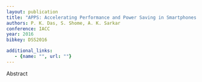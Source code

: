 ```yaml
---
layout: publication
title: "APPS: Accelerating Performance and Power Saving in Smartphones Using Code Offload"
authors: P. K. Das, S. Shome, A. K. Sarkar
conference: IACC
year: 2016
bibkey: DSS2016

additional_links:
   - {name: "", url: ""}
---
```

Abstract
